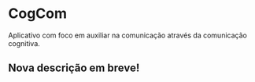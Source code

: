 # CogCom
Aplicativo com foco em auxiliar na comunicação através da comunicação cognitiva.

## Nova descrição em breve!
